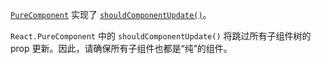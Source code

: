 [`PureComponent`](https://zh-hans.reactjs.org/docs/react-api.html#reactpurecomponent) 实现了 [`shouldComponentUpdate()`](https://zh-hans.reactjs.org/docs/react-component.html#shouldcomponentupdate)。  

`React.PureComponent` 中的 `shouldComponentUpdate()` 将跳过所有子组件树的 prop 更新。因此，请确保所有子组件也都是“纯”的组件。  
